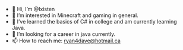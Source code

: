 - 👋 Hi, I’m @Ixisten
- 👀 I’m interested in Minecraft and gaming in general.
- 🌱 I’ve learned the basics of C# in college and am currently learning Java.
- 💞️ I’m looking for a career in java currently.
- 📫 How to reach me: ryan4dave@hotmail.ca

<!---
Ixisten/Ixisten is a ✨ special ✨ repository because its `README.md` (this file) appears on your GitHub profile.
You can click the Preview link to take a look at your changes.
--->

